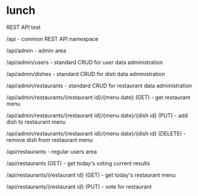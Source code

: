 # lunch
REST API test

/api - common REST API namespace

/api/admin - admin area

/api/admin/users - standard CRUD for user data administration

/api/admin/dishes - standard CRUD for dish data administration

/api/admin/restaurants - standard CRUD for restaurant data administration

/api/admin/restaurants/{restaurant id}/{menu date} (GET) - get restaurant menu

/api/admin/restaurants/{restaurant id}/{menu date}/{dish id} (PUT) - add dish to restaurant menu

/api/admin/restaurants/{restaurant id}/{menu date}/{dish id} (DELETE) - remove dish from restaurant menu



/api/restaurants - regular users area

/api/restaurants (GET) - get today's voting current results

/api/restaurants/{restaurant id} (GET) - get today's restaurant menu

/api/restaurants/{restaurant id} (PUT) - vote for restaurant


